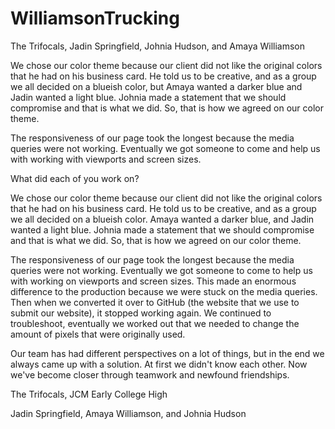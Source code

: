 # WilliamsonTrucking

The Trifocals, Jadin Springfield, Johnia Hudson, and Amaya Williamson 

We chose our color theme because our client did not like the original colors that he had on his business card. He told us to be creative, and as a group we all decided on a blueish color, but Amaya wanted a darker blue and Jadin wanted a light blue. Johnia made a statement that we should compromise and that is what we did. So, that is how we agreed on our color theme. 

 

The responsiveness of our page took the longest because the media queries were not working. Eventually we got someone to come and help us with working with viewports and screen sizes.  


What did each of you work on?


 

We chose our color theme because our client did not like the original colors that he had on his business card. He told us to be creative, and as a group we all decided on a blueish color. Amaya wanted a darker blue, and Jadin wanted a light blue. Johnia made a statement that we should compromise and that is what we did. So, that is how we agreed on our color theme. 

 

The responsiveness of our page took the longest because the media queries were not working. Eventually we got someone to come to help us with working on viewports and screen sizes. This made an enormous difference to the production because we were stuck on the media queries. Then when we converted it over to GitHub (the website that we use to submit our website), it stopped working again. We continued to troubleshoot, eventually we worked out that we needed to change the amount of pixels that were originally used. 

 

Our team has had different perspectives on a lot of things, but in the end we always came up with a solution. At first we didn't know each other. Now we've become closer through teamwork and newfound friendships.

The Trifocals, JCM Early College High 

Jadin Springfield, Amaya Williamson, and Johnia Hudson 
